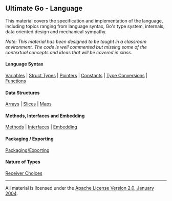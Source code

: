 ## Ultimate Go - Language
This material covers the specification and implementation of the language, including topics ranging from language syntax, Go's type system, internals, data oriented design and mechanical sympathy.

*Note: This material has been designed to be taught in a classroom environment. The code is well commented but missing some of the contextual concepts and ideas that will be covered in class.*

#### Language Syntax
[Variables](../../../topics/language/variables/README.md) | 
[Struct Types](../../../topics/language/struct_types/README.md) | 
[Pointers](../../../topics/language/pointers/README.md) | 
[Constants](../../../topics/language/constants/README.md) | 
[Type Conversions](../../../topics/language/type_conversions/README.md) | 
[Functions](../../../topics/language/functions/README.md)

#### Data Structures
[Arrays](../../../topics/language/arrays/README.md) | 
[Slices](../../../topics/language/slices/README.md) | 
[Maps](../../../topics/language/maps/README.md)

#### Methods, Interfaces and Embedding
[Methods](../../../topics/language/methods/README.md) | 
[Interfaces](../../../topics/language/interfaces/README.md) | 
[Embedding](../../../topics/language/embedding/README.md)

#### Packaging / Exporting
[Packaging/Exporting](../../../topics/language/exporting/README.md)

#### Nature of Types
[Receiver Choices](../../../topics/language/receiver_choices/README.md)

___
All material is licensed under the [Apache License Version 2.0, January 2004](http://www.apache.org/licenses/LICENSE-2.0).
